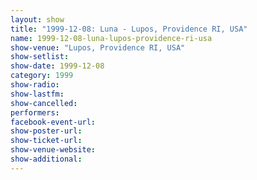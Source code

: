 ```yaml
---
layout: show
title: "1999-12-08: Luna - Lupos, Providence RI, USA"
name: 1999-12-08-luna-lupos-providence-ri-usa
show-venue: "Lupos, Providence RI, USA"
show-setlist: 
show-date: 1999-12-08
category: 1999
show-radio: 
show-lastfm: 
show-cancelled: 
performers: 
facebook-event-url: 
show-poster-url: 
show-ticket-url: 
show-venue-website: 
show-additional: 
---
```


